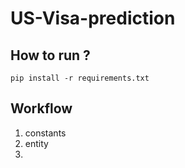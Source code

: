 # US-Visa-prediction


## How to run ?
```
pip install -r requirements.txt

```


## Workflow

1. constants
2. entity
3. 